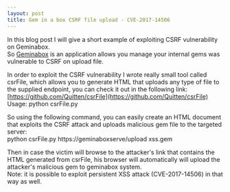 ```yaml
---
layout: post
title: Gem in a box CSRF file upload - CVE-2017-14506
---  
```


In this blog post I will give a short example of exploiting CSRF vulnerability on Geminabox.  
So [Geminabox](https://github.com/geminabox/geminabox) is an application allows you manage your internal gems was vulnerable to CSRF on upload file.

In order to exploit the CSRF vulnerability I wrote really small tool called csrFile, which allows you to generate HTML that uploads any type of file to the supplied endpoint, you can check it out in the following link:  
[https://github.com/Quitten/csrFile](https://github.com/Quitten/csrFile)  
Usage: python csrFile.py <url> <filePath>  
  
So using the following command, you can easily create an HTML document that exploits the CSRF attack and uploads malicious gem file to the targeted server:  
python csrFile.py https://geminaboxserve/upload xss.gem  
  
Then in case the victim will browse to the attacker's link that contains the HTML generated from csrFile, his browser will automatically will upload the attacker's malicious gem to geminabox system.  
Note: it is possible to exploit persistent XSS attack (CVE-2017-14506) in that way as well.  
  
  
